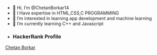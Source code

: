 - 👋 Hi, I’m @ChetanBorkar14
- 🌱 I Have expertise in HTML,CSS,C PROGRAMMING 
- 👀 I’m interested in learning app development and machine learning
- 🌱 I’m currently learning C++ and Javascript
- ### HackerRank Profile
[Chetan Borkar](https://www.hackerrank.com/chetanvb1411)
